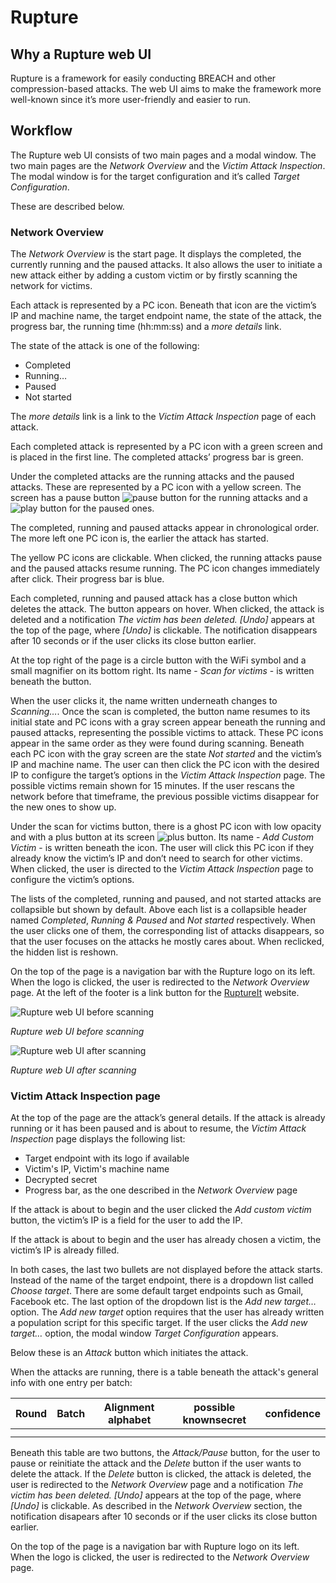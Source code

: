 # Rupture

## Why a Rupture web UI

Rupture is a framework for easily conducting BREACH and other compression-based
attacks. The web UI aims to make the framework more well-known since it’s more
user-friendly and easier to run.

## Workflow

The Rupture web UI consists of two main pages and a modal window. The two main
pages are the *Network Overview* and the *Victim Attack Inspection*. The modal
window is for the target configuration and it’s called *Target Configuration*.

These are described below.

### Network Overview

The *Network Overview* is the start page. It displays the completed, the
currently running and the paused attacks. It also allows the user to initiate a
new attack either by adding a custom victim or by firstly scanning the network
for victims.

Each attack is represented by a PC icon. Beneath that icon are the victim’s IP
and machine name, the target endpoint name, the state of the attack, the
progress bar, the running time (hh:mm:ss) and a *more details* link.

The state of the attack is one of the following:

* Completed
* Running…
* Paused
* Not started

The *more details* link is a link to the *Victim Attack Inspection* page of each
attack.

Each completed attack is represented by a PC icon with a green screen and is
placed in the first line. The completed attacks’ progress bar is green.

Under the completed attacks are the running attacks and the paused attacks.
These are represented by a PC icon with a yellow screen. The screen has a pause
button ![pause button](http://imgur.com/MY4lRnx.png)
for the running attacks and a ![play button](http://imgur.com/PUBgQVB.gif) for
the paused ones.

The completed, running and paused attacks appear in chronological
order. The more left one PC icon is, the earlier the attack has started.

The yellow PC icons are clickable. When clicked, the running attacks pause and
the paused attacks resume running. The PC icon changes immediately after
click. Their progress bar is blue.

Each completed, running and paused attack has a close button which deletes the
attack. The button appears on hover. When clicked, the attack is deleted and
a notification *The victim has been deleted. [Undo]* appears at the top of the
page, where *[Undo]* is clickable. The notification disappears after 10 seconds
or if the user clicks its close button earlier.

At the top right of the page is a circle button with the WiFi symbol and a
small magnifier on its bottom right. Its name - *Scan for victims* - is written
beneath the button.

When the user clicks it, the name written underneath changes to *Scanning…*. Once
the scan is completed, the button name resumes to its initial state and PC
icons with a gray screen appear beneath the running and paused attacks,
representing the possible victims to attack. These PC icons appear in the same
order as they were found during scanning. Beneath each PC icon with the gray
screen are the state *Not started* and the victim’s IP and machine name. The user
can then click the PC icon with the desired IP to configure the target’s
options in the *Victim Attack Inspection* page. The possible victims remain shown
for 15 minutes. If the user rescans the network before that timeframe, the
previous possible victims disappear for the new ones to show up.

Under the scan for victims button, there is a ghost PC icon with low opacity
and with a plus button at its screen ![plus button](http://imgur.com/HQ3ZmCN.png).
Its name - *Add Custom Victim* - is written beneath the icon. The user will click
this PC icon if they already know the victim’s IP and don’t need to search
for other victims. When clicked, the user is directed to the *Victim Attack
Inspection* page to configure the victim’s options.

The lists of the completed, running and paused, and not started attacks are
collapsible but shown by default. Above each list is a collapsible header named
*Completed*, *Running & Paused* and *Not started* respectively. When the user clicks
one of them, the corresponding list of attacks disappears, so that the user
focuses on the attacks he mostly cares about. When reclicked, the hidden list
is reshown.

On the top of the page is a navigation bar with the Rupture logo on its left. When
the logo is clicked, the user is redirected to the *Network Overview* page. At
the left of the footer is a link button for the [RuptureIt](https://ruptureit.com/)
website.

![Rupture web UI before scanning](http://imgur.com/k2rzpY9.jpg)

*Rupture web UI before scanning*

![Rupture web UI after scanning](http://imgur.com/J886VtV.jpg)

*Rupture web UI after scanning*

### Victim Attack Inspection page

At the top of the page are the attack’s general details. If the attack is
already running or it has been paused and is about to resume, the *Victim Attack
Inspection* page displays the following list:

* Target endpoint with its logo if available
* Victim's IP,  Victim's machine name
* Decrypted secret
* Progress bar, as the one described in the *Network Overview* page

If the attack is about to begin and the user clicked the *Add custom victim*
button, the victim’s IP is a field for the user to add the IP.

If the attack is about to begin and the user has already chosen a victim, the
victim’s IP is already filled.

In both cases, the last two bullets are not displayed before the attack starts.
Instead of the name of the target endpoint, there is a dropdown list called
*Choose target*. There are some default target endpoints such as Gmail, Facebook
etc. The last option of the dropdown list is the *Add new target…* option. The *Add
new target* option requires that the user has already written a population
script for this specific target. If the user clicks the *Add new target…* option,
the modal window *Target Configuration* appears.

Below these is an *Attack* button which initiates the attack.

When the attacks are running, there is a table beneath the attack's general
info with one entry per batch:

| Round | Batch | Alignment alphabet | possible knownsecret   | confidence  |
|-------|-------|------------------- |------------------------|-------------|
|       |       |                    |                        |             |
|       |       |                    |                        |             |

Beneath this table are two buttons, the *Attack/Pause* button, for the user to
pause or reinitiate the attack and the *Delete* button if the user wants to
delete the attack. If the *Delete* button is clicked, the attack is deleted,
the user is redirected to the *Network Overview* page and a notification *The
victim has been deleted. [Undo]* appears at the top of the page, where *[Undo]*
is clickable. As described in the *Network Overview* section, the notification
disapears after 10 seconds or if the user clicks its close button earlier.

On the top of the page is a navigation bar with Rupture logo on its left. When
the logo is clicked, the user is redirected to the *Network Overview* page.
